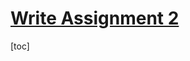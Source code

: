 # [Write Assignment 2](https://gfxcourses.stanford.edu/cs149/fall21content/static/pdfs/written_asst2.pdf)
[toc]